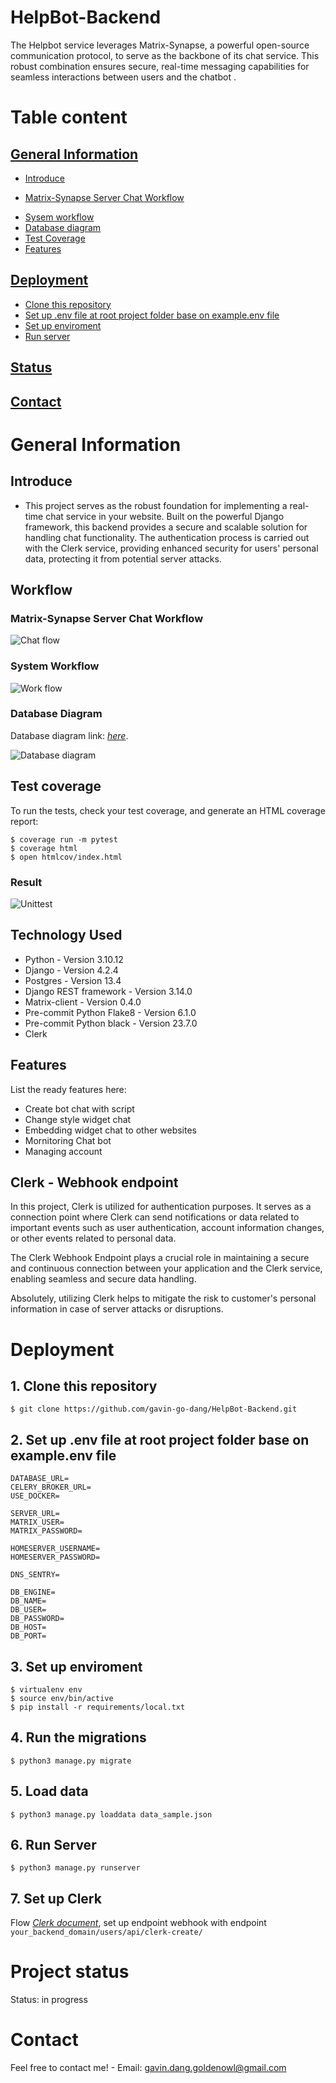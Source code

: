 # HelpBot-Backend

The Helpbot service leverages Matrix-Synapse, a powerful open-source communication protocol, to serve as the backbone of its chat service. This robust combination ensures secure, real-time messaging capabilities for seamless interactions between users and the chatbot .

# Table content

## [General Information](#general-information)

- [Introduce](#introduce)

* [Matrix-Synapse Server Chat Workflow](#matrix-synapse-server-chat-workflow)

- [Sysem workflow](#system-workflow)
- [Database diagram](#database-diagram)
- [Test Coverage](#test-coverage)
- [Features](#features)

## [Deployment](#deployment)

- [Clone this repository](#1-clone-this-repository)
- [Set up .env file at root project folder base on example.env file](#2-set-up-env-file-at-root-project-folder-base-on-exampleenv-file)
- [Set up enviroment](#3-set-up-enviroment)
- [Run server](#6-run-server)

## [Status](#status)

## [Contact](#contact)

# General Information

## Introduce

- This project serves as the robust foundation for implementing a real-time chat service in your website. Built on the powerful Django framework, this backend provides a secure and scalable solution for handling chat functionality. The authentication process is carried out with the Clerk service, providing enhanced security for users' personal data, protecting it from potential server attacks.

## Workflow

### Matrix-Synapse Server Chat Workflow

![Chat flow](/readme_img/matrix_synapse.png)

### System Workflow

![Work flow](/readme_img/system_work_flow.png)

### Database Diagram

Database diagram link: [_here_](https://www.mermaidchart.com/raw/2f76a97a-6dbc-4f46-a8ea-ad516bb257db?theme=light&version=v0.1&format=svg).

![Database diagram](/readme_img/dbdiagram.png)

## Test coverage

To run the tests, check your test coverage, and generate an HTML coverage report:

    $ coverage run -m pytest
    $ coverage html
    $ open htmlcov/index.html

### Result

![Unittest](/readme_img/unittest.png)

## Technology Used

- Python - Version 3.10.12
- Django - Version 4.2.4
- Postgres - Version 13.4
- Django REST framework - Version 3.14.0
- Matrix-client - Version 0.4.0
- Pre-commit Python Flake8 - Version 6.1.0
- Pre-commit Python black - Version 23.7.0
- Clerk

## Features

List the ready features here:

- Create bot chat with script
- Change style widget chat
- Embedding widget chat to other websites
- Mornitoring Chat bot
- Managing account

## Clerk - Webhook endpoint

In this project, Clerk is utilized for authentication purposes. It serves as a connection point where Clerk can send notifications or data related to important events such as user authentication, account information changes, or other events related to personal data.

The Clerk Webhook Endpoint plays a crucial role in maintaining a secure and continuous connection between your application and the Clerk service, enabling seamless and secure data handling.

Absolutely, utilizing Clerk helps to mitigate the risk to customer's personal information in case of server attacks or disruptions.

# Deployment

## 1. Clone this repository

    $ git clone https://github.com/gavin-go-dang/HelpBot-Backend.git

## 2. Set up .env file at root project folder base on **example.env** file

```
DATABASE_URL=
CELERY_BROKER_URL=
USE_DOCKER=

SERVER_URL=
MATRIX_USER=
MATRIX_PASSWORD=

HOMESERVER_USERNAME=
HOMESERVER_PASSWORD=

DNS_SENTRY=

DB_ENGINE=
DB_NAME=
DB_USER=
DB_PASSWORD=
DB_HOST=
DB_PORT=

```

## 3. Set up enviroment

    $ virtualenv env
    $ source env/bin/active
    $ pip install -r requirements/local.txt

## 4. Run the migrations

    $ python3 manage.py migrate

## 5. Load data

    $ python3 manage.py loaddata data_sample.json

## 6. Run Server

    $ python3 manage.py runserver

## 7. Set up Clerk

Flow [_Clerk document_](https://clerk.com/docs), set up endpoint webhook with endpoint `your_backend_domain/users/api/clerk-create/`

# Project status

Status: in progress

# Contact

Feel free to contact me! - Email: gavin.dang.goldenowl@gmail.com
